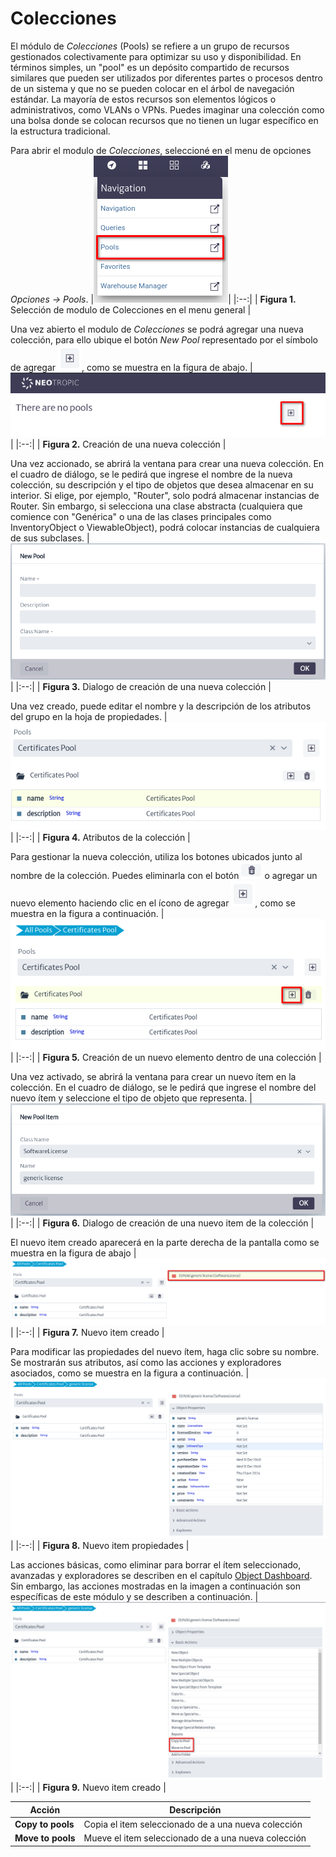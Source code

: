 # Colecciones

El módulo de *Colecciones* (Pools) se refiere a un grupo de recursos gestionados colectivamente para optimizar su uso y disponibilidad. En términos simples, un "pool" es un depósito compartido de recursos similares que pueden ser utilizados por diferentes partes o procesos dentro de un sistema y que no se pueden colocar en el árbol de navegación estándar. La mayoría de estos recursos son elementos lógicos o administrativos, como VLANs o VPNs. Puedes imaginar una colección como una bolsa donde se colocan recursos que no tienen un lugar específico en la estructura tradicional.

Para abrir el modulo de *Colecciones*, seleccioné en el menu de opciones *Opciones -> Pools*.
|![pool menu option](images/menu-option.png)|
|:--:|
| **Figura 1.** Selección de modulo de Colecciones en el menu general |

Una vez abierto el modulo de *Colecciones* se podrá agregar una nueva colección, para ello ubique el botón *New Pool* representado por el símbolo de agregar ![btn_create_pool](images/plus-simbol.png), como se muestra en la figura de abajo.
|![new pool option](images/new-pool.png)|
|:--:|
| **Figura 2.** Creación de una nueva colección |

Una vez accionado, se abrirá la ventana para crear una nueva colección. En el cuadro de diálogo, se le pedirá que ingrese el nombre de la nueva colección, su descripción y el tipo de objetos que desea almacenar en su interior. Si elige, por ejemplo, "Router", solo podrá almacenar instancias de Router. Sin embargo, si selecciona una clase abstracta (cualquiera que comience con "Genérica" o una de las clases principales como InventoryObject o ViewableObject), podrá colocar instancias de cualquiera de sus subclases.
|![new pool dialog](images/new-pool-dialog.png)|
|:--:|
| **Figura 3.** Dialogo de creación de una nueva colección |

Una vez creado, puede editar el nombre y la descripción de los atributos del grupo en la hoja de propiedades.
|![pool properties](images/pool-properties.png)|
|:--:|
| **Figura 4.** Atributos de la colección |

Para gestionar la nueva colección, utiliza los botones ubicados junto al nombre de la colección.
Puedes eliminarla con el botón ![btn_create_pool](images/delete-simbol.png) o agregar un nuevo elemento haciendo clic en el ícono de agregar ![btn_create_pool](images/plus-simbol.png), como se muestra en la figura a continuación.
|![new pool dialog](images/new-pool-item.png)|
|:--:|
| **Figura 5.** Creación de un nuevo elemento dentro de una colección |

Una vez activado, se abrirá la ventana para crear un nuevo ítem en la colección. En el cuadro de diálogo, se le pedirá que ingrese el nombre del nuevo ítem y seleccione el tipo de objeto que representa.
|![new pool dialog](images/new-pool-item-dialog.png)|
|:--:|
| **Figura 6.** Dialogo de creación de una nuevo item de la colección |

El nuevo item creado aparecerá en la parte derecha de la pantalla como se muestra en la figura de abajo
|![new pool dialog](images/new-item.png)|
|:--:|
| **Figura 7.** Nuevo item creado |

Para modificar las propiedades del nuevo ítem, haga clic sobre su nombre. Se mostrarán sus atributos, así como las acciones y exploradores asociados, como se muestra en la figura a continuación.
|![new pool dialog](images/item-properties.png)|
|:--:|
| **Figura 8.** Nuevo item propiedades |

Las acciones básicas, como eliminar para borrar el ítem seleccionado, avanzadas y exploradores se describen en el capítulo [Object Dashboard](./dashboards/object/README.md). Sin embargo, las acciones mostradas en la imagen a continuación son específicas de este módulo y se describen a continuación.
|![new pool dialog](images/item-basic-options.png)|
|:--:|
| **Figura 9.** Nuevo item creado |

| Acción    | Descripción                        |
|--------------|------------------------------------|
| **Copy to pools**| Copia el item seleccionado de a una nueva colección |
| **Move to pools**| Mueve el item seleccionado de a una nueva colección |
